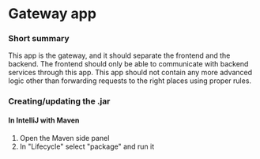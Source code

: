 # Gateway app

### Short summary
This app is the gateway, and it should separate the frontend and the backend.
The frontend should only be able to communicate with backend services through this app. This app should not contain any more advanced logic other than forwarding requests to the right places using proper rules.

### Creating/updating the .jar
#### In IntelliJ with Maven
<ol>
    <li> Open the Maven side panel </li>
    <li> In "Lifecycle" select "package" and run it </li>
</ol>

